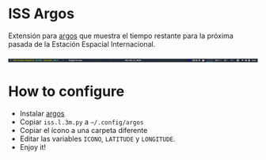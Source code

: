 # ISS Argos
Extensión para [argos](https://github.com/p-e-w/argos) que muestra el tiempo restante para la próxima pasada de la Estación Espacial Internacional.

![screenshot](screenshot.png)
# How to configure

- Instalar [argos](https://github.com/p-e-w/argos)
- Copiar `iss.l.3m.py` a `~/.config/argos`
- Copiar el ícono a una carpeta diferente
- Editar las variables `ICONO`, `LATITUDE` y `LONGITUDE`.
- Enjoy it!

